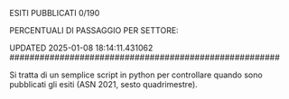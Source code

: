 ESITI PUBBLICATI 0/190 

PERCENTUALI DI PASSAGGIO PER SETTORE:

UPDATED 2025-01-08 18:14:11.431062
###################################################### 

Si tratta di un semplice script in python per controllare quando sono pubblicati gli esiti (ASN 2021, sesto quadrimestre).

